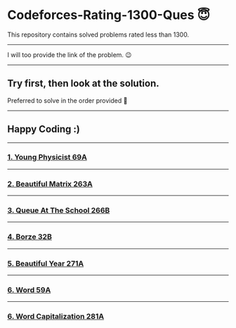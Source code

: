 # Codeforces-Rating-1300-Ques 😇
This repository contains solved problems rated less than 1300.
**********************************
I will too provide the link of the problem. 😉
**********************************
Try first, then look at the solution.
--------------------------------
Preferred to solve in the order provided :dizzy:
********************************
## Happy Coding :)
********************************************************************

### [1. Young Physicist  69A](https://codeforces.com/problemset/problem/69/A " Young Physicist") 
**********************************************************
### [2. Beautiful Matrix  263A](https://codeforces.com/problemset/problem/263/A " Beautiful Matrix")
**************************************************************
### [3. Queue At The School  266B](https://codeforces.com/problemset/problem/266/B )
**************************************************************
### [4. Borze  32B](https://codeforces.com/contest/32/problem/B )
***************************************************************
### [5. Beautiful Year  271A](https://codeforces.com/problemset/problem/271/A)
****************************************************************
### [6. Word  59A](https://codeforces.com/problemset/problem/59/A)
*****************************************************************
### [6. Word Capitalization  281A](https://codeforces.com/problemset/problem/281/A)
